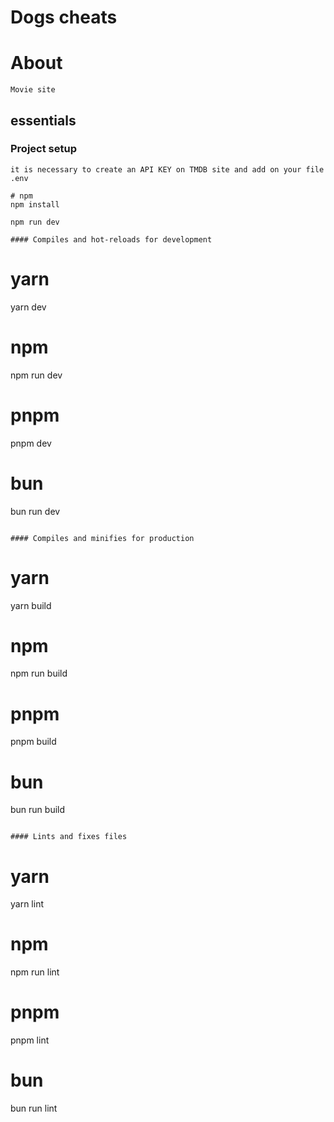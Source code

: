 # Dogs cheats

# About

```
Movie site
```

## essentials

### Project setup

```
it is necessary to create an API KEY on TMDB site and add on your file .env

# npm
npm install

npm run dev

#### Compiles and hot-reloads for development

```

# yarn

yarn dev

# npm

npm run dev

# pnpm

pnpm dev

# bun

bun run dev

```

#### Compiles and minifies for production

```

# yarn

yarn build

# npm

npm run build

# pnpm

pnpm build

# bun

bun run build

```

#### Lints and fixes files

```

# yarn

yarn lint

# npm

npm run lint

# pnpm

pnpm lint

# bun

bun run lint

```


```
